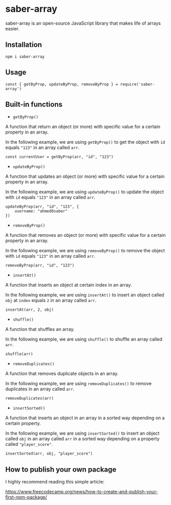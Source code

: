 # saber-array

saber-array is an open-source JavaScript library that makes life of arrays easier.

## Installation

```
npm i saber-array
```

## Usage

```
const { getByProp, updateByProp, removeByProp } = require('saber-array')
```

## Built-in functions

- `getByProp()`

A function that return an object (or more) with specific value for a certain property in an array.

In the following example, we are using `getByProp()` to get the object with `id` equals `"123"` in an array called `arr`.

```
const currentUser = getByProp(arr, "id", "123")
```

- `updateByProp()`

A function that updates an object (or more) with specific value for a certain property in an array.

In the following example, we are using `updateByProp()` to update the object with `id` equals `"123"` in an array called `arr`.

```
updateByProp(arr, "id", "123", {
    username: "ahmed0saber"
})
```

- `removeByProp()`

A function that removes an object (or more) with specific value for a certain property in an array.

In the following example, we are using `removeByProp()` to remove the object with `id` equals `"123"` in an array called `arr`.

```
removeByProp(arr, "id", "123")
```

- `insertAt()`

A function that inserts an object at certain index in an array.

In the following example, we are using `insertAt()` to insert an object called `obj` at `index` equals `2` in an array called `arr`.

```
insertAt(arr, 2, obj)
```

- `shuffle()`

A function that shuffles an array.

In the following example, we are using `shuffle()` to shuffle an array called `arr`.

```
shuffle(arr)
```

- `removeDuplicates()`

A function that removes duplicate objects in an array.

In the following example, we are using `removeDuplicates()` to remove duplicates in an array called `arr`.

```
removeDuplicates(arr)
```

- `insertSorted()`

A function that inserts an object in an array in a sorted way depending on a certain property.

In the following example, we are using `insertSorted()` to insert an object called `obj` in an array called `arr` in a sorted way depending on a property called `"player_score"`.

```
insertSorted(arr, obj, "player_score")
```

## How to publish your own package

I highly recommend reading this simple article:

https://www.freecodecamp.org/news/how-to-create-and-publish-your-first-npm-package/
